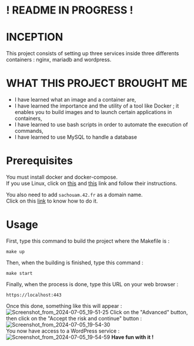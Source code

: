 # ! README IN PROGRESS !

# INCEPTION
This project consists of setting up three services inside three differents containers : nginx, mariadb and wordpress.

# WHAT THIS PROJECT BROUGHT ME
- I have learned what an image and a container are,
- I have learned the importance and the utility of a tool like Docker ; it enables you to build images and to launch certain applications in containers,
- I have learned to use bash scripts in order to automate the execution of commands,
- I have learned to use MySQL to handle a database

# Prerequisites

You must install docker and docker-compose. </br>
If you use Linux, click on [this](https://www.digitalocean.com/community/tutorials/how-to-install-and-use-docker-on-ubuntu-20-04) and [this](https://www.digitalocean.com/community/tutorials/how-to-install-and-use-docker-compose-on-ubuntu-20-04) link and follow their instructions.

You also need to add `sachouam.42.fr` as a domain name. </br>
Click on this [link](https://www.liquidweb.com/blog/edit-hosts-file-macos-windows-linux/) to know how to do it.

# Usage

First, type this command to build the project where the Makefile is :
```
make up
```
Then, when the building is finished, type this command :
```
make start
```
Finally, when the process is done, type this URL on your web browser :
```
https://localhost:443
```
Once this done, something like this will appear :
![Screenshot_from_2024-07-05_19-51-25](https://github.com/Claken/Inception/assets/51683861/f6d47fe9-af12-4611-b36f-620893b49a5e)
Click on the "Advanced" button, then click on the "Accept the risk and continue" button : <br/>
![Screenshot_from_2024-07-05_19-54-30](https://github.com/Claken/Inception/assets/51683861/b351199c-6fd3-4413-892a-abbec15da7f6)
<br/>
You now have access to a WordPress service : 
![Screenshot_from_2024-07-05_19-54-59](https://github.com/Claken/Inception/assets/51683861/5cb99bb7-c200-4c3b-aefa-02d8d25403b2)
**Have fun with it !**

